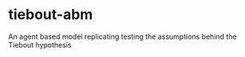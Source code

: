 # tiebout-abm
An agent based model replicating testing the assumptions behind the Tiebout hypothesis
